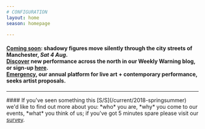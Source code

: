 ```yaml
---
# CONFIGURATION
layout: home
season: homepage

---
```

#### [Coming soon](/current/2018-springsummer/hazardshadowgirl): shadowy figures move silently through the city streets of Manchester, *Sat 4 Aug*.<br><a href="http://wordofwarning.posthaven.com" target="_blank">Discover</a> new performance across the north in our Weekly Warning blog, or sign-up [here](http://eepurl.com/i_Odb).<br>[Emergency](/hab/emergency), our annual platform for live art + contemporary performance, seeks artist proposals.            
<hr>               
#### If you've seen something this [S/S](/current/2018-springsummer) we'd like to find out more about you: *who* you are, *why* you come to our events, *what* you think of us; if you've got 5 minutes spare please visit our <a href="http://research.audiencesurveys.org/s.asp?k=152950990710" target="_blank">survey</a>.
